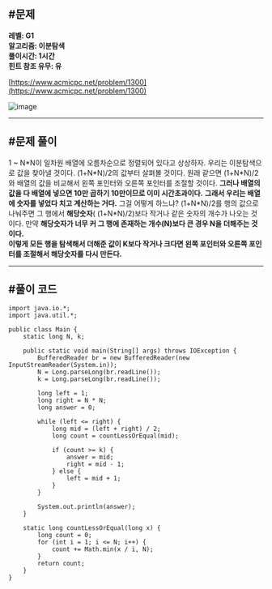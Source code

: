 ## **#문제**         

**레벨: G1  
알고리즘: 이분탐색**   
**풀이시간: 1시간  
힌트 참조 유무: 유**

[https://www.acmicpc.net/problem/1300](https://www.acmicpc.net/problem/1300)

![image](https://github.com/user-attachments/assets/c48bafa4-b51d-41ef-8df6-93ecb6bd86fd)

---

## **#문제 풀이**        

1 ~ N\*N이 일차원 배열에 오름차순으로 정렬되어 있다고 상상하자. 우리는 이분탐색으로 값을 찾아낼 것이다. (1+N\*N)/2의 값부터 살펴볼 것이다. 원래 같으면 (1+N\*N)/2와 배열의 값을 비교해서 왼쪽 포인터와 오른쪽 포인터를 조절할 것이다. **그러나 배열의 값을 다 배열에 넣으면 10만 곱하기 10만이므로 이미 시간초과이다.** **그래서 우리는 배열에 숫자를 넣었다 치고 계산하는 거다.** 그걸 어떻게 하느냐? (1+N\*N)/2를 행의 값으로 나눠주면 그 행에서 **해당숫자**( (1+N\*N)/2)보다 작거나 같은 숫자의 개수가 나오는 것이다. 만약 **해당숫자가 너무 커 그 행에 존재하는 개수(N)보다 큰 경우 N을 더해주는 것이다.   
이렇게 모든 행을 탐색해서 더해준 값이 K보다 작거나 크다면 왼쪽 포인터와 오른쪽 포인터를 조절해서 해당숫자를 다시 만든다.**

---

## **#풀이 코드**      

```
import java.io.*;
import java.util.*;

public class Main {
    static long N, k;

    public static void main(String[] args) throws IOException {
        BufferedReader br = new BufferedReader(new InputStreamReader(System.in));
        N = Long.parseLong(br.readLine());
        k = Long.parseLong(br.readLine());

        long left = 1;
        long right = N * N;
        long answer = 0;

        while (left <= right) {
            long mid = (left + right) / 2;
            long count = countLessOrEqual(mid);

            if (count >= k) {
                answer = mid;
                right = mid - 1;
            } else {
                left = mid + 1;
            }
        }

        System.out.println(answer);
    }

    static long countLessOrEqual(long x) {
        long count = 0;
        for (int i = 1; i <= N; i++) {
            count += Math.min(x / i, N);
        }
        return count;
    }
}
```
